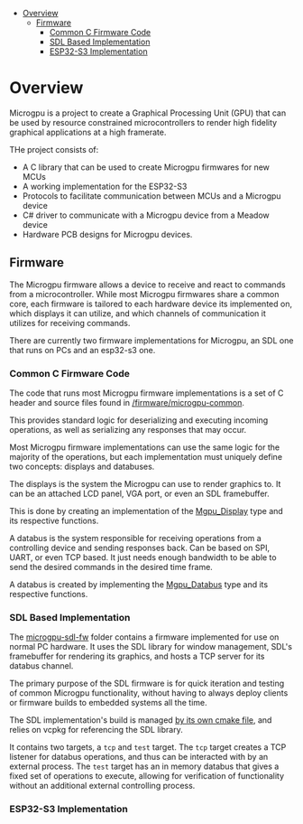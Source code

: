 - [Overview](#overview)
  - [Firmware](#firmware)
    - [Common C Firmware Code](#common-c-firmware-code)
    - [SDL Based Implementation](#sdl-based-implementation)
    - [ESP32-S3 Implementation](#esp32-s3-implementation)

# Overview

Microgpu is a project to create a Graphical Processing Unit (GPU) that can be
used by resource constrained microcontrollers to render high fidelity graphical
applications at a high framerate.

THe project consists of:
* A C library that can be used to create Microgpu firmwares for new MCUs
* A working implementation for the ESP32-S3
* Protocols to facilitate communication between MCUs and a Microgpu device
* C# driver to communicate with a Microgpu device from a Meadow device
* Hardware PCB designs for Microgpu devices.

## Firmware

The Microgpu firmware allows a device to receive and react to commands from a
microcontroller. While most Microgpu firmwares share a common core, each
firmware is tailored to each hardware device its implemented on, which displays
it can utilize, and which channels of communication it utilizes for receiving
commands.

There are currently two firmware implementations for Microgpu, an SDL one that
runs on PCs and an esp32-s3 one.


### Common C Firmware Code

The code that runs most Microgpu firmware implementations is a set of C header
and source files found in
[/firmware/microgpu-common](firmware/microgpu-common/).

This provides standard logic for deserializing and executing incoming
operations, as well as serializing any responses that may occur.

Most Microgpu firmware implementations can use the same logic for the majority
of the operations, but each implementation must uniquely define two concepts:
displays and databuses.

The displays is the system the Microgpu can use to render graphics to. It can be
an attached LCD panel, VGA port, or even an SDL framebuffer.

This is done by creating an implementation of the
[Mgpu_Display](firmware/microgpu-common/display.h) type and its respective
functions.

A databus is the system responsible for receiving operations from a controlling
device and sending responses back. Can be based on SPI, UART, or even TCP based.
It just needs enough bandwidth to be able to send the desired commands in the
desired time frame.

A databus is created by implementing the
[Mgpu_Databus](firmware/microgpu-common/databus.h) type and its respective
functions.

### SDL Based Implementation

The [microgpu-sdl-fw](firmware/microgpu-sdl-fw/) folder contains a firmware
implemented for use on normal PC hardware. It uses the SDL library for window
management, SDL's framebuffer for rendering its graphics, and hosts a TCP server
for its databus channel.

The primary purpose of the SDL firmware is for quick iteration and testing of
common Microgpu functionality, without having to always deploy clients or
firmware builds to embedded systems all the time.

The SDL implementation's build is managed
[by its own cmake file](firmware/microgpu-sdl-fw/CMakeLists.txt), and relies on
vcpkg for referencing the SDL library.

It contains two targets, a `tcp` and `test` target. The `tcp` target creates a TCP listener for databus operations, and thus can be interacted with by an external process. The `test` target has an in memory databus that gives a fixed set of operations to execute, allowing for verification of functionality without an additional external controlling process.

### ESP32-S3 Implementation

